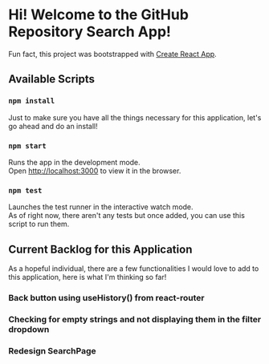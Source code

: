 # Hi! Welcome to the GitHub Repository Search App!

Fun fact, this project was bootstrapped with [Create React App](https://github.com/facebook/create-react-app).

## Available Scripts

### `npm install`

Just to make sure you have all the things necessary for this application, let's go ahead and do an install!

### `npm start`

Runs the app in the development mode.\
Open [http://localhost:3000](http://localhost:3000) to view it in the browser.

### `npm test`

Launches the test runner in the interactive watch mode.\
As of right now, there aren't any tests but once added, you can use this script to run them.

## Current Backlog for this Application

As a hopeful individual, there are a few functionalities I would love to add to this application, here is what I'm thinking so far!

### Back button using useHistory() from react-router

### Checking for empty strings and not displaying them in the filter dropdown

### Redesign SearchPage



